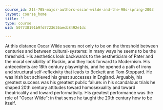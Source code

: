 ```yaml
---
course_id: 21l-705-major-authors-oscar-wilde-and-the-90s-spring-2003
layout: course_home
title: ''
type: course
uid: 507730191b9fd7723626aecb8492e1dc

---
```

At this distance Oscar Wilde seems not only to be on the threshold between centuries and between cultural-systems: in many ways he seems to be the threshold. His aesthetics look backwards to the aestheticism of Pater and the moral sensibility of Ruskin, and they look forward to Modernism. His antecedents are 18th century playwrights, and he opened a path of irony and structural self-reflexivity that leads to Beckett and Tom Stoppard. He was Irish but achieved his great successes in England. Arguably, his greatest success was his greatest public failure: in his scandalous trials he shaped 20th century attitudes toward homosexuality and toward theatricality and toward performativity. His greatest performance was the role of "Oscar Wilde": in that sense he taught the 20th century how to be itself.
